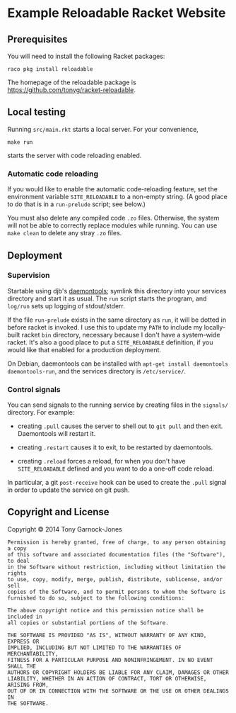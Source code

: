 # Example Reloadable Racket Website

## Prerequisites

You will need to install the following Racket packages:

    raco pkg install reloadable

The homepage of the reloadable package is
<https://github.com/tonyg/racket-reloadable>.

## Local testing

Running `src/main.rkt` starts a local server. For your convenience,

    make run

starts the server with code reloading enabled.

### Automatic code reloading

If you would like to enable the automatic code-reloading feature, set
the environment variable `SITE_RELOADABLE` to a non-empty string. (A
good place to do that is in a `run-prelude` script; see below.)

You must also delete any compiled code `.zo` files. Otherwise, the
system will not be able to correctly replace modules while running.
You can use `make clean` to delete any stray `.zo` files.

## Deployment

### Supervision

Startable using djb's [daemontools](http://cr.yp.to/daemontools.html);
symlink this directory into your services directory and start it as
usual. The `run` script starts the program, and `log/run` sets up
logging of stdout/stderr.

If the file `run-prelude` exists in the same directory as `run`, it
will be dotted in before racket is invoked. I use this to update my
`PATH` to include my locally-built racket `bin` directory, necessary
because I don't have a system-wide racket. It's also a good place to
put a `SITE_RELOADABLE` definition, if you would like that enabled for
a production deployment.

On Debian, daemontools can be installed with `apt-get install
daemontools daemontools-run`, and the services directory is
`/etc/service/`.

### Control signals

You can send signals to the running service by creating files in the
`signals/` directory. For example:

 - creating `.pull` causes the server to shell out to `git pull` and
   then exit. Daemontools will restart it.

 - creating `.restart` causes it to exit, to be restarted by
   daemontools.

 - creating `.reload` forces a reload, for when you don't have
   `SITE_RELOADABLE` defined and you want to do a one-off code reload.

In particular, a git `post-receive` hook can be used to create the
`.pull` signal in order to update the service on git push.

## Copyright and License

Copyright &copy; 2014 Tony Garnock-Jones

	Permission is hereby granted, free of charge, to any person obtaining a copy
	of this software and associated documentation files (the "Software"), to deal
	in the Software without restriction, including without limitation the rights
	to use, copy, modify, merge, publish, distribute, sublicense, and/or sell
	copies of the Software, and to permit persons to whom the Software is
	furnished to do so, subject to the following conditions:

	The above copyright notice and this permission notice shall be included in
	all copies or substantial portions of the Software.

	THE SOFTWARE IS PROVIDED "AS IS", WITHOUT WARRANTY OF ANY KIND, EXPRESS OR
	IMPLIED, INCLUDING BUT NOT LIMITED TO THE WARRANTIES OF MERCHANTABILITY,
	FITNESS FOR A PARTICULAR PURPOSE AND NONINFRINGEMENT. IN NO EVENT SHALL THE
	AUTHORS OR COPYRIGHT HOLDERS BE LIABLE FOR ANY CLAIM, DAMAGES OR OTHER
	LIABILITY, WHETHER IN AN ACTION OF CONTRACT, TORT OR OTHERWISE, ARISING FROM,
	OUT OF OR IN CONNECTION WITH THE SOFTWARE OR THE USE OR OTHER DEALINGS IN
	THE SOFTWARE.
